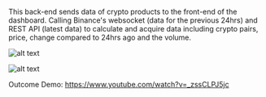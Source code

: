 This back-end sends data of crypto products to the front-end of the dashboard.
Calling Binance's websocket (data for the previous 24hrs) and REST API (latest data) to calculate and acquire data including crypto pairs, price, change compared to 24hrs ago and the volume. 

![alt text](https://github.com/a2741890/Dashboard-BackEnd/blob/master/backend1.png?raw=true)

![alt text](https://github.com/a2741890/Dashboard-BackEnd/blob/master/backend2.png?raw=true)

Outcome Demo:
https://www.youtube.com/watch?v=_zssCLPJ5jc
